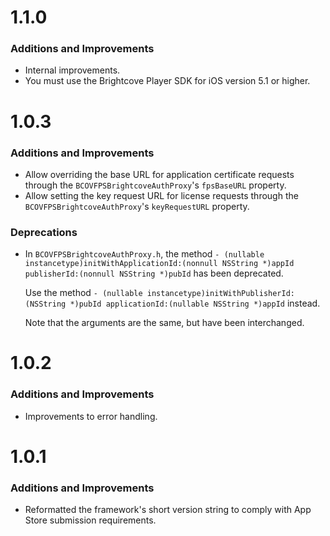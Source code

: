 # 1.1.0

### Additions and Improvements
* Internal improvements.
* You must use the Brightcove Player SDK for iOS version 5.1 or higher.

# 1.0.3

### Additions and Improvements
* Allow overriding the base URL for application certificate requests through the `BCOVFPSBrightcoveAuthProxy`'s `fpsBaseURL` property.
* Allow setting the key request URL for license requests through the `BCOVFPSBrightcoveAuthProxy`'s `keyRequestURL` property.

### Deprecations
* In `BCOVFPSBrightcoveAuthProxy.h`, the method `- (nullable instancetype)initWithApplicationId:(nonnull NSString *)appId publisherId:(nonnull NSString *)pubId` has been deprecated.
 
	Use the method
 	`- (nullable instancetype)initWithPublisherId:(NSString *)pubId applicationId:(nullable NSString *)appId` instead.

	 Note that the arguments are the same, but have been interchanged.

# 1.0.2
### Additions and Improvements
* Improvements to error handling.

# 1.0.1
### Additions and Improvements
* Reformatted the framework's short version string to comply with App Store submission requirements.
